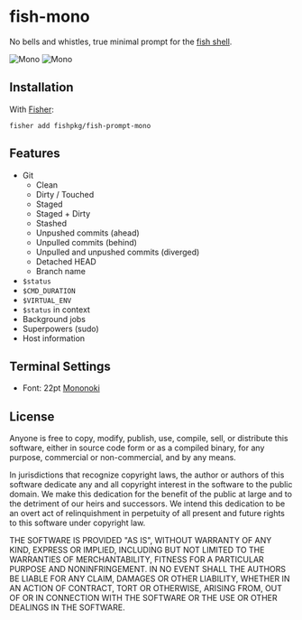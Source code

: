 # fish-mono

No bells and whistles, true minimal prompt for the [fish shell](https://fishshell.com).

![Mono](https://cloud.githubusercontent.com/assets/8317250/15419836/bfeddb0e-1ea3-11e6-9a56-21dc7dd79d4b.png)
![Mono](https://cloud.githubusercontent.com/assets/8317250/15419851/f1925504-1ea3-11e6-9902-29f03b5101b4.png)

## Installation

With [Fisher](https://github.com/jorgebucaran/fisher):

```fish
fisher add fishpkg/fish-prompt-mono
```

## Features

- Git
  - Clean
  - Dirty / Touched
  - Staged
  - Staged + Dirty
  - Stashed
  - Unpushed commits (ahead)
  - Unpulled commits (behind)
  - Unpulled and unpushed commits (diverged)
  - Detached HEAD
  - Branch name
- `$status`
- `$CMD_DURATION`
- `$VIRTUAL_ENV`
- `$status` in context
- Background jobs
- Superpowers (sudo)
- Host information

## Terminal Settings

- Font: 22pt [Mononoki](https://github.com/madmalik/mononoki)

## License

Anyone is free to copy, modify, publish, use, compile, sell, or distribute this software, either in source code form or as a compiled binary, for any purpose, commercial or non-commercial, and by any means.

In jurisdictions that recognize copyright laws, the author or authors of this software dedicate any and all copyright interest in the software to the public domain. We make this dedication for the benefit of the public at large and to the detriment of our heirs and successors. We intend this dedication to be an overt act of relinquishment in perpetuity of all present and future rights to this software under copyright law.

THE SOFTWARE IS PROVIDED "AS IS", WITHOUT WARRANTY OF ANY KIND, EXPRESS OR IMPLIED, INCLUDING BUT NOT LIMITED TO THE WARRANTIES OF MERCHANTABILITY, FITNESS FOR A PARTICULAR PURPOSE AND NONINFRINGEMENT. IN NO EVENT SHALL THE AUTHORS BE LIABLE FOR ANY CLAIM, DAMAGES OR OTHER LIABILITY, WHETHER IN AN ACTION OF CONTRACT, TORT OR OTHERWISE, ARISING FROM, OUT OF OR IN CONNECTION WITH THE SOFTWARE OR THE USE OR OTHER DEALINGS IN THE SOFTWARE.
